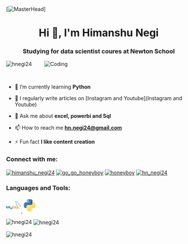 [![MasterHead](https://camo.githubusercontent.com/f5a8ba4f28fe3ec8d5eb73dfa2303873b5d7122fb1ba08a5946e24d6c13e82c4/68747470733a2f2f6d656469612e6c6963646e2e636f6d2f646d732f696d6167652f4334443132415145536a37322d733567454b672f61727469636c652d636f7665725f696d6167652d736872696e6b5f3630305f323030302f302f313632363735333836373131303f653d3231343734383336343726763d6265746126743d4b6637594175775a74794347594c4e63682d4d676335654f432d376837754c5f646e424149677341465251)]
<h1 align="center">Hi 👋, I'm Himanshu Negi</h1>
<h3 align="center">Studying for data scientist coures at Newton School</h3>
<img align="right" alt="Coding" width="400" src="
[https://media1.giphy.com/media/v1.Y2lkPTc5MGI3NjExOG1xMW9rcmw0eTZza2lmNmVtZnd6M2Fnc2ttamtmbHJiYnVyeTloMiZlcD12MV9pbnRlcm5hbF9naWZfYnlfaWQmY3Q9Zw/bGgsc5mWoryfgKBx1u/giphy.gif](https://camo.githubusercontent.com/19db51af5f90f1b152bc0b9078f5fe97053955be5074f03f17019c70345bdcdb/68747470733a2f2f6d69726f2e6d656469756d2e636f6d2f6d61782f313336302f302a37513379765349765f7430696f4a2d5a2e676966)”

<p align="left"> <img src="https://komarev.com/ghpvc/?username=hnegi24&label=Profile%20views&color=0e75b6&style=flat" alt="hnegi24" /> </p>

<p align="left"> <a href="https://twitter.com/" target="blank"><img src="https://img.shields.io/twitter/follow/?logo=twitter&style=for-the-badge" alt="" /></a> </p>

- 🌱 I’m currently learning **Python**

- 📝 I regularly write articles on [Instagram and Youtube](Instagram and Youtube)

- 💬 Ask me about **excel, powerbi and Sql**

- 📫 How to reach me **hn.negi24@gmail.com**

- ⚡ Fun fact **I like content creation**

<h3 align="left">Connect with me:</h3>
<p align="left">
<a href="https://linkedin.com/in/himanshu_negi24" target="blank"><img align="center" src="https://raw.githubusercontent.com/rahuldkjain/github-profile-readme-generator/master/src/images/icons/Social/linked-in-alt.svg" alt="himanshu_negi24" height="30" width="40" /></a>
<a href="https://instagram.com/go_go_honeyboy" target="blank"><img align="center" src="https://raw.githubusercontent.com/rahuldkjain/github-profile-readme-generator/master/src/images/icons/Social/instagram.svg" alt="go_go_honeyboy" height="30" width="40" /></a>
<a href="https://www.youtube.com/c/honeyboy" target="blank"><img align="center" src="https://raw.githubusercontent.com/rahuldkjain/github-profile-readme-generator/master/src/images/icons/Social/youtube.svg" alt="honeyboy" height="30" width="40" /></a>
<a href="https://www.hackerrank.com/hn_negi24" target="blank"><img align="center" src="https://raw.githubusercontent.com/rahuldkjain/github-profile-readme-generator/master/src/images/icons/Social/hackerrank.svg" alt="hn_negi24" height="30" width="40" /></a>
</p>

<h3 align="left">Languages and Tools:</h3>
<p align="left"> <a href="https://www.mysql.com/" target="_blank" rel="noreferrer"> <img src="https://raw.githubusercontent.com/devicons/devicon/master/icons/mysql/mysql-original-wordmark.svg" alt="mysql" width="40" height="40"/> </a> <a href="https://www.python.org" target="_blank" rel="noreferrer"> <img src="https://raw.githubusercontent.com/devicons/devicon/master/icons/python/python-original.svg" alt="python" width="40" height="40"/> </a> </p>

<p><img align="left" src="https://github-readme-stats.vercel.app/api/top-langs?username=hnegi24&show_icons=true&locale=en&layout=compact" alt="hnegi24" /></p>

<p>&nbsp;<img align="center" src="https://github-readme-stats.vercel.app/api?username=hnegi24&show_icons=true&locale=en" alt="hnegi24" /></p>

<p><img align="center" src="https://github-readme-streak-stats.herokuapp.com/?user=hnegi24&" alt="hnegi24" /></p>
